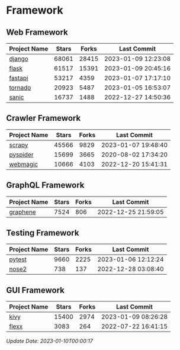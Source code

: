 # Framework

## Web Framework
| Project Name | Stars | Forks | Last Commit |
| ------------ | ----- | ----- | ----------- |
| [django](https://github.com/django/django) | 68061 | 28415 | 2023-01-09 12:23:08 |
| [flask](https://github.com/pallets/flask) | 61517 | 15391 | 2023-01-09 20:45:16 |
| [fastapi](https://github.com/tiangolo/fastapi) | 53217 | 4359 | 2023-01-07 17:17:10 |
| [tornado](https://github.com/tornadoweb/tornado) | 20923 | 5487 | 2023-01-05 16:53:07 |
| [sanic](https://github.com/sanic-org/sanic) | 16737 | 1488 | 2022-12-27 14:50:36 |

## Crawler Framework
| Project Name | Stars | Forks | Last Commit |
| ------------ | ----- | ----- | ----------- |
| [scrapy](https://github.com/scrapy/scrapy) | 45566 | 9829 | 2023-01-07 19:48:40 |
| [pyspider](https://github.com/binux/pyspider) | 15699 | 3665 | 2020-08-02 17:34:20 |
| [webmagic](https://github.com/code4craft/webmagic) | 10666 | 4103 | 2022-12-20 15:41:31 |

## GraphQL Framework
| Project Name | Stars | Forks | Last Commit |
| ------------ | ----- | ----- | ----------- |
| [graphene](https://github.com/graphql-python/graphene) | 7524 | 806 | 2022-12-25 21:59:05 |

## Testing Framework
| Project Name | Stars | Forks | Last Commit |
| ------------ | ----- | ----- | ----------- |
| [pytest](https://github.com/pytest-dev/pytest) | 9660 | 2225 | 2023-01-06 12:12:24 |
| [nose2](https://github.com/nose-devs/nose2) | 738 | 137 | 2022-12-28 03:08:40 |

## GUI Framework
| Project Name | Stars | Forks | Last Commit |
| ------------ | ----- | ----- | ----------- |
| [kivy](https://github.com/kivy/kivy) | 15400 | 2974 | 2023-01-09 08:26:28 |
| [flexx](https://github.com/flexxui/flexx) | 3083 | 264 | 2022-07-22 16:41:15 |

*Update Date: 2023-01-10T00:00:17*